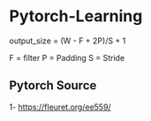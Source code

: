 # Pytorch-Learning

output_size = (W - F + 2P)/S + 1

F = filter
P = Padding
S = Stride

## Pytorch Source

1- https://fleuret.org/ee559/
